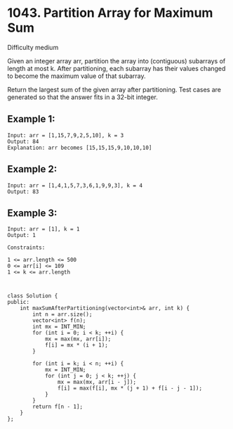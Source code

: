 # 1043. Partition Array for Maximum Sum
Difficulty medium

Given an integer array arr, partition the array into (contiguous) subarrays of length at most k. After partitioning, each subarray has their values changed to become the maximum value of that subarray.

Return the largest sum of the given array after partitioning. Test cases are generated so that the answer fits in a 32-bit integer.


## Example 1:
```
Input: arr = [1,15,7,9,2,5,10], k = 3
Output: 84
Explanation: arr becomes [15,15,15,9,10,10,10]
```


## Example 2:
```
Input: arr = [1,4,1,5,7,3,6,1,9,9,3], k = 4
Output: 83
```


## Example 3:
```
Input: arr = [1], k = 1
Output: 1
```


```
Constraints:

1 <= arr.length <= 500
0 <= arr[i] <= 109
1 <= k <= arr.length
```


#
```
class Solution {
public:
    int maxSumAfterPartitioning(vector<int>& arr, int k) {
        int n = arr.size();
        vector<int> f(n);
        int mx = INT_MIN;
        for (int i = 0; i < k; ++i) {
            mx = max(mx, arr[i]);
            f[i] = mx * (i + 1);
        }

        for (int i = k; i < n; ++i) {
            mx = INT_MIN;
            for (int j = 0; j < k; ++j) {
                mx = max(mx, arr[i - j]);
                f[i] = max(f[i], mx * (j + 1) + f[i - j - 1]);
            }
        }
        return f[n - 1];
    }
};
```